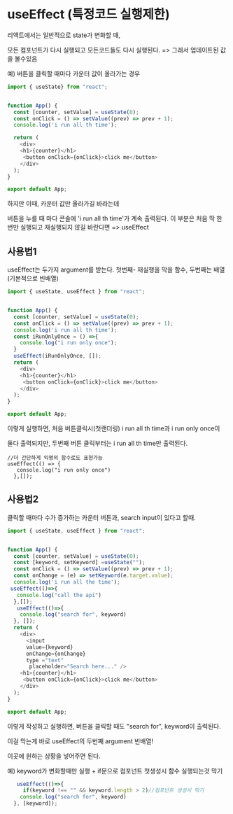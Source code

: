 # useEffect (특정코드 실행제한)
리액트에서는 일반적으로 state가 변화할 때, 

모든 컴포넌트가 다시 실행되고 모든코드들도 다시 실행된다. => 그래서 업데이트된 값을 볼수있음

예) 버튼을 클릭할 때마다 카운터 값이 올라가는 경우
```js
import { useState} from "react";


function App() {
  const [counter, setValue] = useState(0);
  const onClick = () => setValue((prev) => prev + 1);
  console.log('i run all th time');

  return (
    <div>
    <h1>{counter}</h1>
     <button onClick={onClick}>click me</button>
    </div>
  );
}

export default App;

```

하지만 이때, 카운터 값만 올라가길 바라는데 

버튼을 누를 때 마다 콘솔에 'i run all th time'가 계속 출력된다.
이 부분은 처음 딱 한번만 실행되고 재실행되지 않길 바란다면 => useEffect 


## 사용법1
useEffect는 두가지 argument를 받는다. 첫번째- 재실행을 막을 함수, 두번째는 배열(기본적으로 빈배열)

```js
import { useState, useEffect } from "react";


function App() {
  const [counter, setValue] = useState(0);
  const onClick = () => setValue((prev) => prev + 1);
  console.log('i run all th time');
  const iRunOnlyOnce = () =>{ 
    console.log("i run only once");
  }
  useEffect(iRunOnlyOnce, []);
  return (
    <div>
    <h1>{counter}</h1>
     <button onClick={onClick}>click me</button>
    </div>
  );
}

export default App;
```
이렇게 실행하면, 처음 버튼클릭시(첫랜더링) i run all th time과 i run only once이

둘다 출력되지만, 두번째 버튼 클릭부터는 i run all th time만 출력된다.

```
//더 간단하게 익명의 함수로도 표현가능
useEffect(() => {
   console.log("i run only once")
  },[]);

```

## 사용법2 
클릭할 때마다 수가 증가하는 카운터 버튼과, search input이 있다고 할때. 

```js
import { useState, useEffect } from "react";


function App() {
  const [counter, setValue] = useState(0);
  const [keyword, setKeyword] =useState("");
  const onClick = () => setValue((prev) => prev + 1);
  const onChange = (e) => setKeyword(e.target.value);
  console.log('i run all the time');
 useEffect(()=>{
   console.log("call the api")
  },[]);
   useEffect(()=>{
    console.log("search for", keyword)
  }, []);
  return (
    <div>
      <input 
      value={keyword}
      onChange={onChange} 
      type ="text"
       placeholder="Search here..." />
    <h1>{counter}</h1>
     <button onClick={onClick}>click me</button>
    </div>
  );
}

export default App;
```

이렇게 작성하고 실행하면, 버튼을 클릭할 때도 "search for", keyword이 출력된다. 

이걸 막는게 바로 useEffect의 두번째 argument 빈배열!

이곳에 원하는 상황을 넣어주면 된다.

예) keyword가 변화할때만 실행 + if문으로 컴포넌트 첫생성시 함수 실행되는것 막기

```js
   useEffect(()=>{
     if(keyword !== "" && keyword.length > 2)//컴포넌트 생성시 막기
    console.log("search for", keyword)
  }, [keyword]);
```
